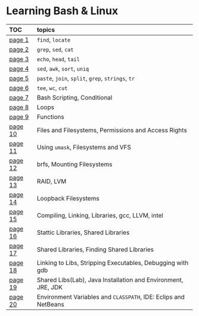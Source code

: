 # Learning Bash & Linux

| TOC                           |  topics |
|:------------------------------|:--------|
| [page 1](./pages/page_1.md)   | `find`, `locate`                                                |
| [page 2](./pages/page_2.md)   | `grep`, `sed`, `cat`                                            |
| [page 3](./pages/page_3.md)   | `echo`, `head`, `tail`                                          |
| [page 4](./pages/page_4.md)   | `sed`, `awk`, `sort`, `uniq`                                    |
| [page 5](./pages/page_5.md)   | `paste`, `join`, `split`, `grep`, `strings`, `tr`               |
| [page 6](./pages/page_6.md)   | `tee`, `wc`, `cut`                                              |
| [page 7](./pages/page_7.md)   | Bash Scripting, Conditional                                     |
| [page 8](./pages/page_8.md)   | Loops                                                           |
| [page 9](./pages/page_9.md)   | Functions                                                       |
| [page 10](./pages/page_10.md) | Files and Filesystems, Permissions and Access Rights            |
| [page 11](./pages/page_11.md) | Using `umask`, Filesystems and VFS                              |
| [page 12](./pages/page_12.md) | brfs, Mounting Filesystems                                      |
| [page 13](./pages/page_13.md) | RAID, LVM                                                       |
| [page 14](./pages/page_14.md) | Loopback Filesystems                                            |
| [page 15](./pages/page_15.md) | Compiling, Linking, Libraries, gcc, LLVM, intel                 |
| [page 16](./pages/page_16.md) | Stattic Libraries, Shared Libraries                             |
| [page 17](./pages/page_17.md) | Shared Libraries, Finding Shared Libraries                      |
| [page 18](./pages/page_18.md) | Linking to Libs, Stripping Executables, Debugging with gdb      |
| [page 19](./pages/page_19.md) | Shared Libs(Lab), Java Installation and Environment, JRE, JDK   |
| [page 20](./pages/page_20.md) | Environment Variables and `CLASSPATH`, IDE: Eclips and NetBeans |
